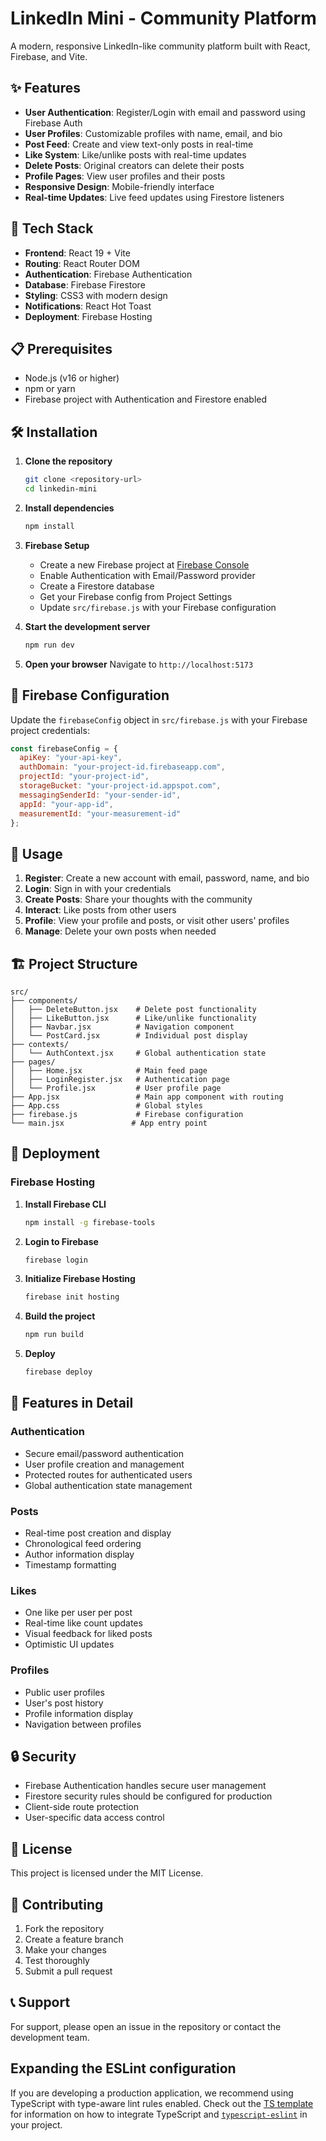 # LinkedIn Mini - Community Platform

A modern, responsive LinkedIn-like community platform built with React, Firebase, and Vite.

## ✨ Features

- **User Authentication**: Register/Login with email and password using Firebase Auth
- **User Profiles**: Customizable profiles with name, email, and bio
- **Post Feed**: Create and view text-only posts in real-time
- **Like System**: Like/unlike posts with real-time updates
- **Delete Posts**: Original creators can delete their posts
- **Profile Pages**: View user profiles and their posts
- **Responsive Design**: Mobile-friendly interface
- **Real-time Updates**: Live feed updates using Firestore listeners

## 🚀 Tech Stack

- **Frontend**: React 19 + Vite
- **Routing**: React Router DOM
- **Authentication**: Firebase Authentication
- **Database**: Firebase Firestore
- **Styling**: CSS3 with modern design
- **Notifications**: React Hot Toast
- **Deployment**: Firebase Hosting

## 📋 Prerequisites

- Node.js (v16 or higher)
- npm or yarn
- Firebase project with Authentication and Firestore enabled

## 🛠️ Installation

1. **Clone the repository**
   ```bash
   git clone <repository-url>
   cd linkedin-mini
   ```

2. **Install dependencies**
   ```bash
   npm install
   ```

3. **Firebase Setup**
   - Create a new Firebase project at [Firebase Console](https://console.firebase.google.com/)
   - Enable Authentication with Email/Password provider
   - Create a Firestore database
   - Get your Firebase config from Project Settings
   - Update `src/firebase.js` with your Firebase configuration

4. **Start the development server**
   ```bash
   npm run dev
   ```

5. **Open your browser**
   Navigate to `http://localhost:5173`

## 🔧 Firebase Configuration

Update the `firebaseConfig` object in `src/firebase.js` with your Firebase project credentials:

```javascript
const firebaseConfig = {
  apiKey: "your-api-key",
  authDomain: "your-project-id.firebaseapp.com",
  projectId: "your-project-id",
  storageBucket: "your-project-id.appspot.com",
  messagingSenderId: "your-sender-id",
  appId: "your-app-id",
  measurementId: "your-measurement-id"
};
```

## 📱 Usage

1. **Register**: Create a new account with email, password, name, and bio
2. **Login**: Sign in with your credentials
3. **Create Posts**: Share your thoughts with the community
4. **Interact**: Like posts from other users
5. **Profile**: View your profile and posts, or visit other users' profiles
6. **Manage**: Delete your own posts when needed

## 🏗️ Project Structure

```
src/
├── components/
│   ├── DeleteButton.jsx    # Delete post functionality
│   ├── LikeButton.jsx      # Like/unlike functionality
│   ├── Navbar.jsx          # Navigation component
│   └── PostCard.jsx        # Individual post display
├── contexts/
│   └── AuthContext.jsx     # Global authentication state
├── pages/
│   ├── Home.jsx            # Main feed page
│   ├── LoginRegister.jsx   # Authentication page
│   └── Profile.jsx         # User profile page
├── App.jsx                 # Main app component with routing
├── App.css                 # Global styles
├── firebase.js             # Firebase configuration
└── main.jsx               # App entry point
```

## 🚀 Deployment

### Firebase Hosting

1. **Install Firebase CLI**
   ```bash
   npm install -g firebase-tools
   ```

2. **Login to Firebase**
   ```bash
   firebase login
   ```

3. **Initialize Firebase Hosting**
   ```bash
   firebase init hosting
   ```

4. **Build the project**
   ```bash
   npm run build
   ```

5. **Deploy**
   ```bash
   firebase deploy
   ```

## 🎨 Features in Detail

### Authentication
- Secure email/password authentication
- User profile creation and management
- Protected routes for authenticated users
- Global authentication state management

### Posts
- Real-time post creation and display
- Chronological feed ordering
- Author information display
- Timestamp formatting

### Likes
- One like per user per post
- Real-time like count updates
- Visual feedback for liked posts
- Optimistic UI updates

### Profiles
- Public user profiles
- User's post history
- Profile information display
- Navigation between profiles

## 🔒 Security

- Firebase Authentication handles secure user management
- Firestore security rules should be configured for production
- Client-side route protection
- User-specific data access control

## 📝 License

This project is licensed under the MIT License.

## 🤝 Contributing

1. Fork the repository
2. Create a feature branch
3. Make your changes
4. Test thoroughly
5. Submit a pull request

## 📞 Support

For support, please open an issue in the repository or contact the development team.

## Expanding the ESLint configuration

If you are developing a production application, we recommend using TypeScript with type-aware lint rules enabled. Check out the [TS template](https://github.com/vitejs/vite/tree/main/packages/create-vite/template-react-ts) for information on how to integrate TypeScript and [`typescript-eslint`](https://typescript-eslint.io) in your project.
